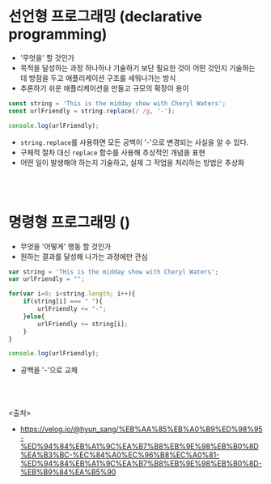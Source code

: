 # 선언형 프로그래밍 (declarative programming)
- '무엇을' 할 것인가
- 목적을 달성하는 과정 하나하나 기술하기 보단 필요한 것이 어떤 것인지 기술하는 데 방점을 두고 애플리케이션 구조를 세워나가는 방식
- 추론하기 쉬운 애플리케이션을 만들고 규모의 확장이 용이

```js
const string = 'This is the midday show with Cheryl Waters';
const urlFriendly = string.replace(/ /g, '-');

console.log(urlFriendly);
```

- `string.replace`를 사용하면 모든 공백이 '-'으로 변경되는 사실을 알 수 있다.
- 구체적 절차 대신 `replace` 함수를 사용해 추상적인 개념을 표현
- 어떤 일이 발생해야 하는지 기술하고, 실제 그 작업을 처리하는 방법은 추상화

<br><br>
# 명령형 프로그래밍 ()
- 무엇을 '어떻게' 행동 할 것인가
- 원하는 결과를 달성해 나가는 과정에만 관심

```js
var string = 'THis is the midday show with Cheryl Waters';
var urlFriendly = "";

for(var i=0; i<string.length; i++){
    if(string[i] === " "){
        urlFriendly += "-";
    }else{
        urlFriendly += string[i];
    }
}

console.log(urlFriendly);
```

- 공백을 '-'으로 교체


<br><br><br>
<출처>
- https://velog.io/@hyun_sang/%EB%AA%85%EB%A0%B9%ED%98%95-%ED%94%84%EB%A1%9C%EA%B7%B8%EB%9E%98%EB%B0%8D%EA%B3%BC-%EC%84%A0%EC%96%B8%EC%A0%81-%ED%94%84%EB%A1%9C%EA%B7%B8%EB%9E%98%EB%B0%8D-%EB%B9%84%EA%B5%90

